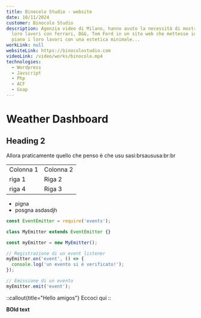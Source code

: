 ```yaml
---
title: Binocolo Studio - website
date: 10/11/2024
customer: Binocolo Studio
description: Agenzia video di Milano, hanno avuto la necessità di mostrare i
  loro lavori con ferrari, D&G, Tom Ford in un sito web che mettesse in primo
  piano i loro lavori con una estetica minimale...
workLink: null
websiteLink: https://binocolostudio.com
videoLink: /video/works/binocolo.mp4
technologies:
  - Wordpress
  - Javscript
  - Php
  - ACF
  - Gsap
---
```


# Weather Dashboard

## Heading 2

Allora praticamente quello che penso è che usu sasi:brsaususa:br:br

|           |           |
| --------- | --------- |
| Colonna 1 | Colonna 2 |
| riga 1    | Riga 2    |
| riga 4    | Riga 3    |

- pigna
- posgna asdasdjh

```js
const EventEmitter = require('events');

class MyEmitter extends EventEmitter {}

const myEmitter = new MyEmitter();

// Registrazione di un event listener
myEmitter.on('event', () => {
  console.log('un evento si è verificato!');
});

// Emissione di un evento
myEmitter.emit('event');
```

::callout{title="Hello amigos"}
Eccoci qui
::

**BOld text**
